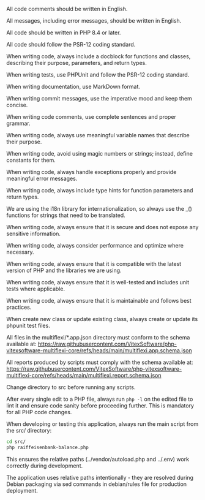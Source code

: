 <!-- Use this file to provide workspace-specific custom instructions to Copilot. For more details, visit https://code.visualstudio.com/docs/copilot/copilot-customization#_use-a-githubcopilotinstructionsmd-file -->

All code comments should be written in English.

All messages, including error messages, should be written in English.

All code should be written in PHP 8.4 or later.

All code should follow the PSR-12 coding standard.

When writing code, always include a docblock for functions and classes, describing their purpose, parameters, and return types.

When writing tests, use PHPUnit and follow the PSR-12 coding standard.

When writing documentation, use MarkDown format.

When writing commit messages, use the imperative mood and keep them concise.

When writing code comments, use complete sentences and proper grammar.

When writing code, always use meaningful variable names that describe their purpose.

When writing code, avoid using magic numbers or strings; instead, define constants for them.

When writing code, always handle exceptions properly and provide meaningful error messages.

When writing code, always include type hints for function parameters and return types.

We are using the i18n library for internationalization, so always use the _() functions for strings that need to be translated.

When writing code, always ensure that it is secure and does not expose any sensitive information.

When writing code, always consider performance and optimize where necessary.

When writing code, always ensure that it is compatible with the latest version of PHP and the libraries we are using.

When writing code, always ensure that it is well-tested and includes unit tests where applicable.

When writing code, always ensure that it is maintainable and follows best practices.

When create new class or update existing class, always create or update its phpunit test files.

All files in the multiflexi/*.app.json directory must conform to the schema available at: https://raw.githubusercontent.com/VitexSoftware/php-vitexsoftware-multiflexi-core/refs/heads/main/multiflexi.app.schema.json

All reports produced by scripts must comply with the schema available at: https://raw.githubusercontent.com/VitexSoftware/php-vitexsoftware-multiflexi-core/refs/heads/main/multiflexi.report.schema.json

Change directory to src before running any scripts.

After every single edit to a PHP file, always run `php -l` on the edited file to lint it and ensure code sanity before proceeding further. This is mandatory for all PHP code changes.

When developing or testing this application, always run the main script from the src/ directory:

```bash
cd src/
php raiffeisenbank-balance.php
```

This ensures the relative paths (../vendor/autoload.php and ../.env) work correctly during development.

The application uses relative paths intentionally - they are resolved during Debian packaging via sed commands in debian/rules file for production deployment.

